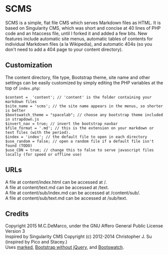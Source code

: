 # SCMS

SCMS is a simple, flat file CMS which serves Markdown files as HTML.  It is based on Singularity CMS, which was short and concise at 40 lines of PHP code and an htaccess file, until I forked it and added a few bits.  New features include automatic site menus, automatic tables of contents for individual Markdown files (a la Wikipedia), and automatic 404s (so you don't need to add a 404 page to your content directory).

## Customization

The content directory, file type, Bootstrap theme, site name and other settings can be easily customized by simply editing the PHP variables at the top of `index.php`:

	$content =  'content'; // 'content' is the folder containing your markdown files
	$site_name = 'scms'; // the site name appears in the menus, so shorter is better
	$bootswatch_theme = "spacelab"; // choose any bootstrap theme included in strapdown.js
	$invert_nav = true; // invert the bootstrap navbar
	$file_format = '.md'; // this is the extension on your markdown or text files (with the period).
	$index = 'index'; // the default file to open in each directory
	$use_random = false; // open a random file if a default file isn't found (TODO)
	$use_CDN = true; // change this to false to serve javascript files locally (for speed or offline use)


## URLs

A file at content/index.html can be accessed at /.  
A file at content/text.md can be accessed at /text.  
A file at content/sub/index.md can be accessed at /content/sub/.  
A file at content/sub/text.md can be accessed at /sub/text.  

## Credits

Copyright 2015 M.C.DeMarco, under the GNU Affero General Public License Version 3  
Inspired by Singularity CMS Copyright (c) 2012-2014 Christopher J. Su (inspired by Pico and Stacey.)  
Uses [marked](https://github.com/chjj/marked/),
[Bootstrap without jQuery](https://github.com/tagawa/bootstrap-without-jquery), and
[Bootswatch](https://bootswatch.com).
